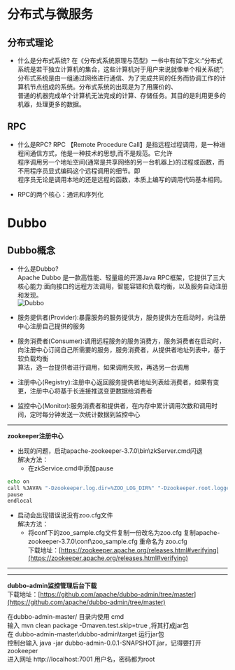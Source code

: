 # 分布式与微服务
## 分布式理论
- 什么是分布式系统?
在《分布式系统原理与范型》一书中有如下定义:“分布式系统是若干独立计算机的集合，这些计算机对于用户来说就像单个相关系统”;  
分布式系统是由一组通过网络进行通信、为了完成共同的任务而协调工作的计算机节点组成的系统。分布式系统的出现是为了用廉价的、  
普通的机器完成单个计算机无法完成的计算、存储任务。其目的是利用更多的机器，处理更多的数据。

## RPC
- 什么是RPC?
RPC 【Remote Procedure Call】是指远程过程调用，是一种进程间通信方式，他是一种技术的思想,而不是规范。它允许  
程序调用另一个地址空间(通常是共享网络的另一台机器上)的过程或函数，而不用程序员显式编码这个远程调用的细节。即  
程序员无论是调用本地的还是远程的函数，本质上编写的调用代码基本相同。

- RPC的两个核心：通讯和序列化

# Dubbo
## Dubbo概念
- 什么是Dubbo?  
Apache Dubbo 是一款高性能、轻量级的开源Java RPC框架，它提供了三大核心能力:面向接口的远程方法调用，智能容错和负载均衡，以及服务自动注册和发现。  
![Dubbo](https://camo.githubusercontent.com/e11a2ff9575abc290657ba3fdbff5d36f1594e7add67a72e0eda32e449508eef/68747470733a2f2f647562626f2e6170616368652e6f72672f696d67732f6172636869746563747572652e706e67)

- 服务提供者(Provider):暴露服务的服务提供方，服务提供方在启动时，向注册中心注册自己提供的服务
- 服务消费者(Consumer):调用远程服务的服务消费方，服务消费者在启动时，向注册中心订阅自己所需要的服务，服务消费者，从提供者地址列表中，基于软负载均衡  
算法，选一台提供者进行调用，如果调用失败，再选另一台调用
- 注册中心(Registry):注册中心返回服务提供者地址列表给消费者，如果有变更，注册中心将基于长连接推送变更数据给消费者
- 监控中心(Monitor):服务消费者和提供者，在内存中累计调用次数和调用时间，定时每分钟发送一次统计数据到监控中心

_____
**zookeeper注册中心**  
- 出现的问题，启动apache-zookeeper-3.7.0\bin\zkServer.cmd闪退  
解决方法：  
  - 在zkService.cmd中添加pause
```bash
echo on
call %JAVA% "-Dzookeeper.log.dir=%ZOO_LOG_DIR%" "-Dzookeeper.root.logger=%ZOO_LOG4J_PROP%" "-Dzookeeper.log.file=%ZOO_LOG_FILE%" "-XX:+HeapDumpOnOutOfMemoryError" "-XX:OnOutOfMemoryError=cmd /c taskkill /pid %%%%p /t /f" -cp "%CLASSPATH%" %ZOOMAIN% "%ZOOCFG%" %*
pause
endlocal
```
- 启动会出现错误说没有zoo.cfg文件  
解决方法：  
  - 将conf下的zoo_sample.cfg文件复制一份改名为zoo.cfg
复制apache-zookeeper-3.7.0\conf\zoo_sample.cfg  重命名为 zoo.cfg   
下载地址：[https://zookeeper.apache.org/releases.html#verifying](https://zookeeper.apache.org/releases.html#verifying)
_____

_____
**dubbo-admin监控管理后台下载**  
下载地址：[https://github.com/apache/dubbo-admin/tree/master](https://github.com/apache/dubbo-admin/tree/master)

在dubbo-admin-master/ 目录内使用 cmd   
输入 mvn clean package -Dmaven.test.skip=true ,将其打成jar包  
在 dubbo-admin-master\dubbo-admin\target 运行jar包  
控制台输入 java -jar dubbo-admin-0.0.1-SNAPSHOT.jar，记得要打开zookeeper  
进入网址 http://localhost:7001 用户名，密码都为root
